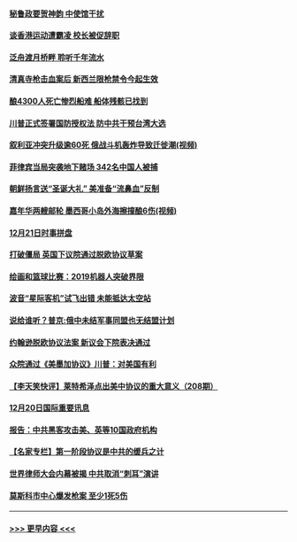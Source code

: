 #### [秘鲁政要贺神韵 中使馆干扰](../pages/prog202/a102734954.md?t=12220844) 
#### [谈香港运动遭霸凌 校长被促辞职](../pages/prog202/a102734865.md?t=12220844) 
#### [泛舟渡月桥畔 聆听千年流水](../pages/prog202/a102734863.md?t=12220844) 
#### [清真寺枪击血案后 新西兰限枪禁令今起生效](../pages/prog202/a102734655.md?t=12220844) 
#### [酿4300人死亡惨烈船难 船体残骸已找到](../pages/prog202/a102734585.md?t=12220844) 
#### [川普正式签署国防授权法 防中共干预台湾大选](../pages/prog202/a102734587.md?t=12220844) 
#### [叙利亚冲突升级逾60死 俄战斗机轰炸导致迁徙潮(视频)](../pages/prog202/a102734403.md?t=12220844) 
#### [菲律宾当局突袭地下赌场 342名中国人被捕](../pages/prog202/a102734392.md?t=12220844) 
#### [朝鲜扬言送“圣诞大礼” 美准备“流鼻血”反制](../pages/prog202/a102734387.md?t=12220844) 
#### [嘉年华两艘邮轮 墨西哥小岛外海擦撞酿6伤(视频)](../pages/prog202/a102734357.md?t=12220844) 
#### [12月21日时事拼盘](../pages/prog202/a102734213.md?t=12220844) 
#### [打破僵局 英国下议院通过脱欧协议草案](../pages/prog202/a102734197.md?t=12220844) 
#### [绘画和篮球比赛：2019机器人突破界限](../pages/prog202/a102734175.md?t=12220844) 
#### [波音“星际客机”试飞出错 未能抵达太空站](../pages/prog202/a102734149.md?t=12220844) 
#### [说给谁听？普京:俄中未结军事同盟也无结盟计划](../pages/prog202/a102734128.md?t=12220844) 
#### [约翰逊脱欧协议法案 新议会下院表决通过](../pages/prog202/a102734008.md?t=12220844) 
#### [众院通过《美墨加协议》川普：对美国有利](../pages/prog202/a102733996.md?t=12220844) 
#### [【李天笑快评】莱特希泽点出美中协议的重大意义（208期）](../pages/prog202/a102733955.md?t=12220844) 
#### [12月20日国际重要讯息](../pages/prog202/a102733811.md?t=12220844) 
#### [报告：中共黑客攻击美、英等10国政府机构](../pages/prog202/a102733695.md?t=12220844) 
#### [【名家专栏】第一阶段协议是中共的缓兵之计](../pages/prog202/a102733104.md?t=12220844) 
#### [世界律师大会内幕被揭 中共取消“刺耳”演讲](../pages/prog202/a102733621.md?t=12220844) 
#### [莫斯科市中心爆发枪案 至少1死5伤](../pages/prog202/a102733367.md?t=12220844) 

----
#### [ >>> 更早内容 <<< ](../indexes/prog202-earlier.md)
